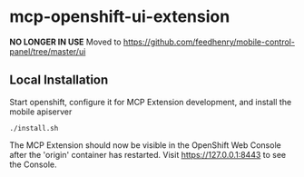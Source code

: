 # mcp-openshift-ui-extension

**NO LONGER IN USE**
Moved to https://github.com/feedhenry/mobile-control-panel/tree/master/ui

## Local Installation

Start openshift, configure it for MCP Extension development, and install the mobile apiserver

```
./install.sh
```

The MCP Extension should now be visible in the OpenShift Web Console after the 'origin' container has restarted.
Visit https://127.0.0.1:8443 to see the Console.
